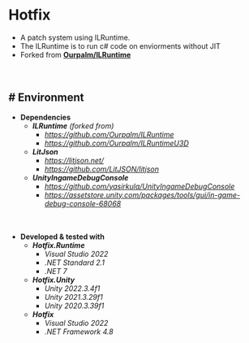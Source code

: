 # Hotfix

- A patch system using ILRuntime.
- The ILRuntime is to run c# code on enviorments without JIT
- Forked from [**Ourpalm/ILRuntime**](https://github.com/Ourpalm/ILRuntime)

　

## # Environment

- **Dependencies**
    - ***ILRuntime*** *(forked from)*
        - *https://github.com/Ourpalm/ILRuntime*
        - *https://github.com/Ourpalm/ILRuntimeU3D*
    - ***LitJson***
        - *https://litjson.net/*
        - *https://github.com/LitJSON/litjson*
    - ***UnityIngameDebugConsole***
        - *https://github.com/yasirkula/UnityIngameDebugConsole*
        - *https://assetstore.unity.com/packages/tools/gui/in-game-debug-console-68068*

　

- **Developed & tested with**
    - ***Hotfix.Runtime***
        - *Visual Studio 2022*
        - *.NET Standard 2.1*
        - *.NET 7*
    - ***Hotfix.Unity***
        - *Unity 2022.3.4f1*
        - *Unity 2021.3.29f1*
        - *Unity 2020.3.39f1*
    - ***Hotfix***
        - *Visual Studio 2022*
        - *.NET Framework 4.8*